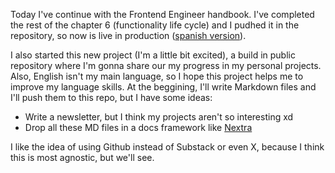 Today I've continue with the Frontend Engineer handbook. I've completed the rest of the chapter 6 (functionality life cycle) and I pudhed it in the repository, so now is live in production ([spanish version](https://www.frontendhandbook.engineer/capitulos/ciclo-de-vida-funcionalidad)).

I also started this new project (I'm a little bit excited), a build in public repository where I'm gonna share our my progress in my personal projects. Also, English isn't my main language, so I hope this project helps me to improve my language skills. At the beggining, I'll write Markdown files and I'll push them to this repo, but I have some ideas:

- Write a newsletter, but I think my projects aren't so interesting xd
- Drop all these MD files in a docs framework like [Nextra](https://nextra.site/)

I like the idea of using Github instead of Substack or even X, because I think this is most agnostic, but we'll see.
